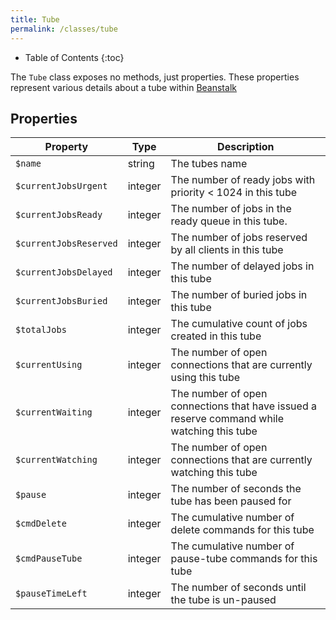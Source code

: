 ```yaml
---
title: Tube
permalink: /classes/tube
---
```


* Table of Contents
{:toc}

The `Tube` class exposes no methods, just properties. These properties represent various details about a tube within [Beanstalk](http://kr.github.io/beanstalkd/)

## Properties

| Property | Type | Description |
| -------- | ---- | ----------- |
| `$name` | string | The tubes name |
| `$currentJobsUrgent` | integer | The number of ready jobs with priority < 1024 in this tube |
| `$currentJobsReady` | integer | The number of jobs in the ready queue in this tube. |
| `$currentJobsReserved` | integer | The number of jobs reserved by all clients in this tube |
| `$currentJobsDelayed` | integer | The number of delayed jobs in this tube |
| `$currentJobsBuried` | integer | The number of buried jobs in this tube |
| `$totalJobs` | integer | The cumulative count of jobs created in this tube |
| `$currentUsing` | integer | The number of open connections that are currently using this tube |
| `$currentWaiting` | integer | The number of open connections that have issued a reserve command while watching this tube |
| `$currentWatching` | integer | The number of open connections that are currently watching this tube |
| `$pause` | integer | The number of seconds the tube has been paused for |
| `$cmdDelete` | integer | The cumulative number of delete commands for this tube |
| `$cmdPauseTube` | integer | The cumulative number of pause-tube commands for this tube |
| `$pauseTimeLeft` | integer | The number of seconds until the tube is un-paused |
